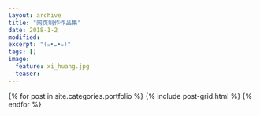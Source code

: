 ```yaml
---
layout: archive
title: "网页制作作品集"
date: 2018-1-2
modified:
excerpt: "(๑•ᴗ•๑)"
tags: []
image: 
  feature: xi_huang.jpg
  teaser:
---
```



<div class="tiles">
{% for post in site.categories.portfolio %}
  {% include post-grid.html %}
{% endfor %}
</div><!-- /.tiles 把所有categories 有 portfolio 的列出来-->
